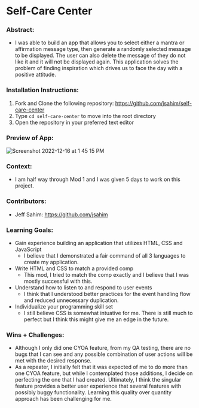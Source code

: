 # Self-Care Center 

### Abstract:
[//]: <> (Briefly describe what you built and its features. What problem is the app solving? How does this application solve that problem?)
- I was able to build an app that allows you to select either a mantra or affirmation message type, then generate a randomly selected message to be displayed. The user can also delete the message of they do not like it and it will not be displayed again. This application solves the problem of finding inspiration which drives us to face the day with a positive attitude.

### Installation Instructions:
[//]: <> (What steps does a person have to take to get your app cloned down and running?)
1. Fork and Clone the following repository: https://github.com/jsahim/self-care-center
2. Type `cd self-care-center` to move into the root directory
3. Open the repository in your preferred text editor

### Preview of App:
[//]: <> (Provide ONE gif or screenshot of your application - choose the "coolest" piece of functionality to show off.)
![Screenshot 2022-12-16 at 1 45 15 PM](https://user-images.githubusercontent.com/107663888/208167764-21c60531-59cd-4492-8ffb-4700171aa9b3.png)

### Context:
[//]: <> (Give some context for the project here. How long did you have to work on it? How far into the Turing program are you?)
- I am half way through Mod 1 and I was given 5 days to work on this project.

### Contributors:
[//]: <> (Who worked on this application? Link to their GitHubs.)
- Jeff Sahim: https://github.com/jsahim

### Learning Goals:
[//]: <> (What were the learning goals of this project? What tech did you work with?)
- Gain experience building an application that utilizes HTML, CSS and JavaScript
  - I believe that I demonstrated a fair command of all 3 languages to create my application. 
- Write HTML and CSS to match a provided comp
  - This mod, I tried to match the comp exactly and I believe that I was mostly successful with this.
- Understand how to listen to and respond to user events
  - I think that I understood better practices for the event handling flow and reduced unnecessary duplication.
- Individualize your programming skill set
  - I still believe CSS is somewhat intuative for me. There is still much to perfect but I think this might give me an edge in the future.

### Wins + Challenges:
[//]: <> (What are 2-3 wins you have from this project? What were some challenges you faced - and how did you get over them?)
- Although I only did one CYOA feature, from my QA testing, there are no bugs that I can see and any possible combination of user actions will be met with the desired response.
- As a repeater, I initially felt that it was expected of me to do more than one CYOA feature, but while I contemplated those additions, I decide on perfecting the one that I had created. Ultimately, I think the singular feature provides a better user experience that several features with possibly buggy functionality. Learning this quality over quantity approach has been challenging for me.